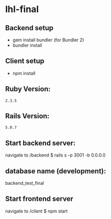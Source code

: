 # lhl-final

## Backend setup

- gem install bundler (for Bundler 2)
- bundler install

## Client setup

- npm install

## Ruby Version:
`2.3.5`

## Rails Version:
`5.0.7`

## Start backend server:
navigate to /backend
$ rails s -p 3001 -b 0.0.0.0

## database name (development):
backend_test_final

## Start frontend server
navigate to /client
$ npm start 